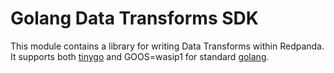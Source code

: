 # Golang Data Transforms SDK

This module contains a library for writing Data Transforms within Redpanda. It supports both [tinygo] and GOOS=wasip1 for standard [golang].

[tinygo]: https://tinygo.org/docs/guides/webassembly/wasi/
[golang]: https://go.dev/blog/wasi

